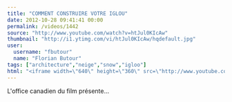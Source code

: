 ```yaml
---
title: "COMMENT CONSTRUIRE VOTRE IGLOU"
date: 2012-10-28 09:41:41 00:00
permalink: /videos/1442
source: "http://www.youtube.com/watch?v=htJul0KIcAw"
thumbnail: "http://i1.ytimg.com/vi/htJul0KIcAw/hqdefault.jpg"
user:
  username: "fbutour"
  name: "Florian Butour"
tags: ["architecture","neige","snow","igloo"]
html: "<iframe width=\"640\" height=\"360\" src=\"http://www.youtube.com/embed/htJul0KIcAw?wmode=transparent&fs=1&feature=oembed\" frameborder=\"0\" allowfullscreen></iframe>"
---
```


L'office canadien du film présente...
